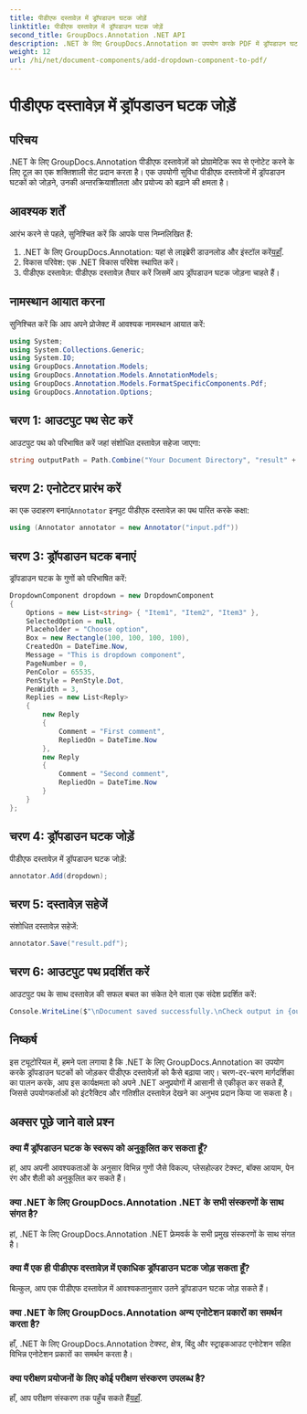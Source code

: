 ```yaml
---
title: पीडीएफ दस्तावेज़ में ड्रॉपडाउन घटक जोड़ें
linktitle: पीडीएफ दस्तावेज़ में ड्रॉपडाउन घटक जोड़ें
second_title: GroupDocs.Annotation .NET API
description: .NET के लिए GroupDocs.Annotation का उपयोग करके PDF में ड्रॉपडाउन घटकों को जोड़ने का तरीका जानें। निर्बाध एकीकरण के लिए हमारी चरण-दर-चरण मार्गदर्शिका का पालन करें।
weight: 12
url: /hi/net/document-components/add-dropdown-component-to-pdf/
---
```


# पीडीएफ दस्तावेज़ में ड्रॉपडाउन घटक जोड़ें

## परिचय
.NET के लिए GroupDocs.Annotation पीडीएफ दस्तावेज़ों को प्रोग्रामेटिक रूप से एनोटेट करने के लिए टूल का एक शक्तिशाली सेट प्रदान करता है। एक उपयोगी सुविधा पीडीएफ दस्तावेजों में ड्रॉपडाउन घटकों को जोड़ने, उनकी अन्तरक्रियाशीलता और प्रयोज्य को बढ़ाने की क्षमता है।
## आवश्यक शर्तें
आरंभ करने से पहले, सुनिश्चित करें कि आपके पास निम्नलिखित हैं:
1.  .NET के लिए GroupDocs.Annotation: यहां से लाइब्रेरी डाउनलोड और इंस्टॉल करें[यहाँ](https://releases.groupdocs.com/annotation/net/).
2. विकास परिवेश: एक .NET विकास परिवेश स्थापित करें।
3. पीडीएफ दस्तावेज़: पीडीएफ दस्तावेज़ तैयार करें जिसमें आप ड्रॉपडाउन घटक जोड़ना चाहते हैं।

## नामस्थान आयात करना
सुनिश्चित करें कि आप अपने प्रोजेक्ट में आवश्यक नामस्थान आयात करें:
```csharp
using System;
using System.Collections.Generic;
using System.IO;
using GroupDocs.Annotation.Models;
using GroupDocs.Annotation.Models.AnnotationModels;
using GroupDocs.Annotation.Models.FormatSpecificComponents.Pdf;
using GroupDocs.Annotation.Options;
```
## चरण 1: आउटपुट पथ सेट करें
आउटपुट पथ को परिभाषित करें जहां संशोधित दस्तावेज़ सहेजा जाएगा:
```csharp
string outputPath = Path.Combine("Your Document Directory", "result" + Path.GetExtension("input.pdf"));
```
## चरण 2: एनोटेटर प्रारंभ करें
 का एक उदाहरण बनाएं`Annotator` इनपुट पीडीएफ दस्तावेज़ का पथ पारित करके कक्षा:
```csharp
using (Annotator annotator = new Annotator("input.pdf"))
```
## चरण 3: ड्रॉपडाउन घटक बनाएं
ड्रॉपडाउन घटक के गुणों को परिभाषित करें:
```csharp
DropdownComponent dropdown = new DropdownComponent
{
    Options = new List<string> { "Item1", "Item2", "Item3" },
    SelectedOption = null,
    Placeholder = "Choose option",
    Box = new Rectangle(100, 100, 100, 100),
    CreatedOn = DateTime.Now,
    Message = "This is dropdown component",
    PageNumber = 0,
    PenColor = 65535,
    PenStyle = PenStyle.Dot,
    PenWidth = 3,
    Replies = new List<Reply>
    {
        new Reply
        {
            Comment = "First comment",
            RepliedOn = DateTime.Now
        },
        new Reply
        {
            Comment = "Second comment",
            RepliedOn = DateTime.Now
        }
    }
};
```
## चरण 4: ड्रॉपडाउन घटक जोड़ें
पीडीएफ दस्तावेज़ में ड्रॉपडाउन घटक जोड़ें:
```csharp
annotator.Add(dropdown);
```
## चरण 5: दस्तावेज़ सहेजें
संशोधित दस्तावेज़ सहेजें:
```csharp
annotator.Save("result.pdf");
```
## चरण 6: आउटपुट पथ प्रदर्शित करें
आउटपुट पथ के साथ दस्तावेज़ की सफल बचत का संकेत देने वाला एक संदेश प्रदर्शित करें:
```csharp
Console.WriteLine($"\nDocument saved successfully.\nCheck output in {outputPath}.");
```

## निष्कर्ष
इस ट्यूटोरियल में, हमने पता लगाया है कि .NET के लिए GroupDocs.Annotation का उपयोग करके ड्रॉपडाउन घटकों को जोड़कर पीडीएफ दस्तावेज़ों को कैसे बढ़ाया जाए। चरण-दर-चरण मार्गदर्शिका का पालन करके, आप इस कार्यक्षमता को अपने .NET अनुप्रयोगों में आसानी से एकीकृत कर सकते हैं, जिससे उपयोगकर्ताओं को इंटरैक्टिव और गतिशील दस्तावेज़ देखने का अनुभव प्रदान किया जा सकता है।
## अक्सर पूछे जाने वाले प्रश्न
### क्या मैं ड्रॉपडाउन घटक के स्वरूप को अनुकूलित कर सकता हूँ?
हां, आप अपनी आवश्यकताओं के अनुसार विभिन्न गुणों जैसे विकल्प, प्लेसहोल्डर टेक्स्ट, बॉक्स आयाम, पेन रंग और शैली को अनुकूलित कर सकते हैं।
### क्या .NET के लिए GroupDocs.Annotation .NET के सभी संस्करणों के साथ संगत है?
हां, .NET के लिए GroupDocs.Annotation .NET फ्रेमवर्क के सभी प्रमुख संस्करणों के साथ संगत है।
### क्या मैं एक ही पीडीएफ दस्तावेज़ में एकाधिक ड्रॉपडाउन घटक जोड़ सकता हूँ?
बिल्कुल, आप एक पीडीएफ दस्तावेज़ में आवश्यकतानुसार उतने ड्रॉपडाउन घटक जोड़ सकते हैं।
### क्या .NET के लिए GroupDocs.Annotation अन्य एनोटेशन प्रकारों का समर्थन करता है?
हाँ, .NET के लिए GroupDocs.Annotation टेक्स्ट, क्षेत्र, बिंदु और स्ट्राइकआउट एनोटेशन सहित विभिन्न एनोटेशन प्रकारों का समर्थन करता है।
### क्या परीक्षण प्रयोजनों के लिए कोई परीक्षण संस्करण उपलब्ध है?
 हाँ, आप परीक्षण संस्करण तक पहुँच सकते हैं[यहाँ](https://releases.groupdocs.com/).